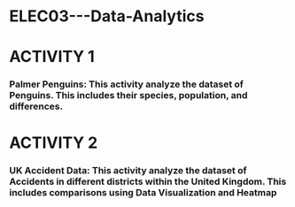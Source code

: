 # ELEC03---Data-Analytics

<h1><a href="https://github.com/JonStephenNavallo/ELEC03---Data-Analytics/blob/main/Activity1/activity1.ipynb" target="_blank"></a>ACTIVITY 1</h1>
<h3>Palmer Penguins: This activity analyze the dataset of Penguins. This includes their species, population, and differences.</h3>


<h1>ACTIVITY 2</h1>
<h3>UK Accident Data: This activity analyze the dataset of Accidents in different districts within the United Kingdom.  This includes comparisons using Data Visualization and Heatmap</h3>
